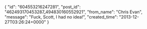  {
   "id": "604553216247281",
   "post_id": "462493170453287_494830160552921",
   "from_name": "Chris Evan",
   "message": "Fuck, Scott, I had no idea!",
   "created_time": "2013-12-27T03:26:24+0000"
 }
